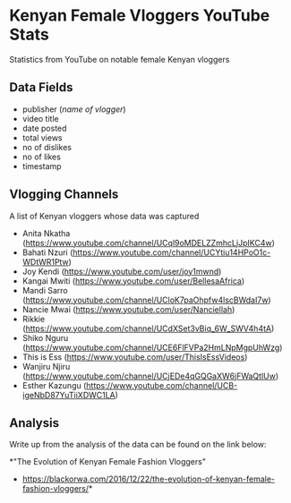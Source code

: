 # Kenyan Female Vloggers YouTube Stats
Statistics from YouTube on notable female Kenyan vloggers

## Data Fields
* publisher (*name of vlogger*)
* video title
* date posted
* total views
* no of dislikes
* no of likes
* timestamp

## Vlogging Channels
A list of Kenyan vloggers whose data was captured
* Anita Nkatha (https://www.youtube.com/channel/UCql9oMDELZZmhcLjJpIKC4w)
* Bahati Nzuri (https://www.youtube.com/channel/UCYtiu14HPoO1c-WDtWR1Ptw)
* Joy Kendi (https://www.youtube.com/user/joy1mwnd)
* Kangai Mwiti (https://www.youtube.com/user/BellesaAfrica)
* Mandi Sarro (https://www.youtube.com/channel/UCloK7paOhpfw4lscBWdaI7w)
* Nancie Mwai (https://www.youtube.com/user/Nanciellah)
* Rikkie (https://www.youtube.com/channel/UCdXSet3vBiq_6W_SWV4h4tA)
* Shiko Nguru (https://www.youtube.com/channel/UCE6FlFVPa2HmLNpMgpUhWzg)
* This is Ess (https://www.youtube.com/user/ThisIsEssVideos)
* Wanjiru Njiru (https://www.youtube.com/channel/UCjEDe4qGQGaXW6jFWaQtlUw)
* Esther Kazungu (https://www.youtube.com/channel/UCB-igeNbD87YuTiiXDWC1LA)


## Analysis
Write up from the analysis of the data can be found on the link below:

*"The Evolution of Kenyan Female Fashion Vloggers"
* https://blackorwa.com/2016/12/22/the-evolution-of-kenyan-female-fashion-vloggers/*





